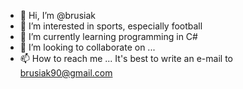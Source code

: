 - 👋 Hi, I’m @brusiak
- 👀 I’m interested in sports, especially football
- 🌱 I’m currently learning programming in C#
- 💞️ I’m looking to collaborate on ...
- 📫 How to reach me ... It's best to write an e-mail to brusiak90@gmail.com

<!---
brusiak is a ✨ special ✨ repository because its `README.md` (this file) appears on your GitHub profile.
You can click the Preview link to take a look at your changes.
--->
